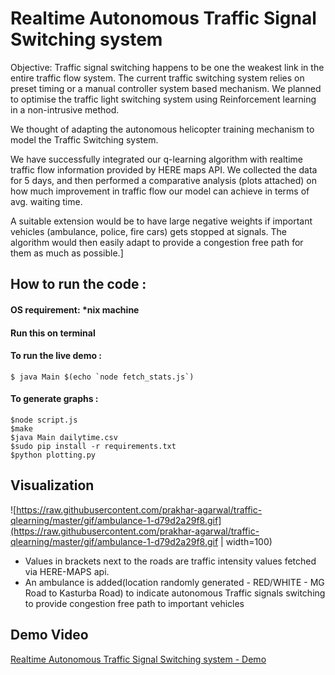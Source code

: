 # Realtime Autonomous Traffic Signal Switching system 

Objective: Traffic signal switching happens to be one the weakest link in the entire traffic flow system. The current traffic switching system relies on preset timing or a manual controller system based mechanism. We planned to optimise the traffic light switching system using Reinforcement learning in a non-intrusive method.

We thought of adapting the autonomous helicopter training mechanism to model the Traffic Switching system.

We have successfully integrated our q-learning algorithm with realtime traffic flow information provided by HERE maps API. We collected the data for 5 days, and then performed a comparative analysis (plots attached) on how much improvement in traffic flow our model can achieve in terms of avg. waiting time.

A suitable extension would be to have large negative weights if important vehicles (ambulance, police, fire cars) gets stopped at signals. The algorithm would then easily adapt to provide a congestion free path for them as much as possible.]

## How to run the code :

#### OS requirement: *nix machine
#### Run this on terminal
#### To run the live demo :

    $ java Main $(echo `node fetch_stats.js`)
    
#### To generate graphs :

    $node script.js 
    $make
    $java Main dailytime.csv 
    $sudo pip install -r requirements.txt 
    $python plotting.py
    
## Visualization

![https://raw.githubusercontent.com/prakhar-agarwal/traffic-qlearning/master/gif/ambulance-1-d79d2a29f8.gif](https://raw.githubusercontent.com/prakhar-agarwal/traffic-qlearning/master/gif/ambulance-1-d79d2a29f8.gif | width=100)

* Values in brackets next to the roads are traffic intensity values fetched via HERE-MAPS api.
* An ambulance is added(location randomly generated - RED/WHITE - MG Road to Kasturba Road) to indicate autonomous Traffic signals switching to provide congestion free path to important vehicles

## Demo Video

<a href="https://youtu.be/iK1LfPHcpXc" title="Title"> Realtime Autonomous Traffic Signal Switching system - Demo </a></p>
